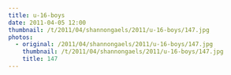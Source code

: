 ```yaml
---
title: u-16-boys
date: 2011-04-05 12:00
thumbnail: /t/2011/04/shannongaels/2011/u-16-boys/147.jpg
photos:
  - original: /2011/04/shannongaels/2011/u-16-boys/147.jpg
    thumbnail: /t/2011/04/shannongaels/2011/u-16-boys/147.jpg
    title: 147
---
```


